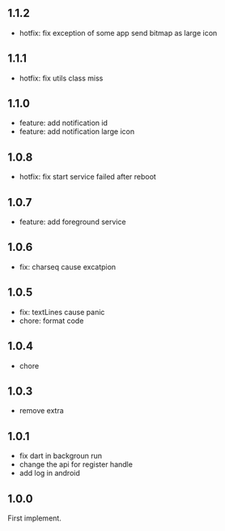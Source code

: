 ## 1.1.2

- hotfix: fix exception of some app send bitmap as large icon

## 1.1.1

- hotfix: fix utils class miss


## 1.1.0

- feature: add notification id
- feature: add notification large icon

## 1.0.8

- hotfix: fix start service failed after reboot

## 1.0.7

- feature: add foreground service 

## 1.0.6

- fix: charseq cause excatpion

## 1.0.5

- fix: textLines cause panic
- chore: format code

## 1.0.4

- chore
## 1.0.3

- remove extra

## 1.0.1

- fix dart in backgroun run
- change the api for register handle
- add log in android

## 1.0.0

First implement.